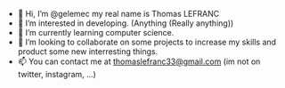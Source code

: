 - 👋 Hi, I’m @gelemec my real name is Thomas LEFRANC
- 👀 I’m interested in developing. (Anything (Really anything))
- 🌱 I’m currently learning computer science.
- 💞️ I’m looking to collaborate on some projects to increase my skills and product some new interresting things.
- 📫 You can contact me at thomaslefranc33@gmail.com (im not on twitter, instagram, ...)
